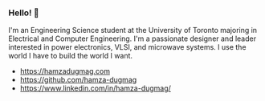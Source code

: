 ### Hello! 👋

I'm an Engineering Science student at the University of Toronto majoring in Electrical and Computer Engineering.
I'm a passionate designer and leader interested in power electronics, VLSI, and microwave systems.
I use the world I have to build the world I want.

- https://hamzadugmag.com
- https://github.com/hamza-dugmag
- https://www.linkedin.com/in/hamza-dugmag/

<!--
**hamza-dugmag/hamza-dugmag** is a ✨ _special_ ✨ repository because its `README.md` (this file) appears on your GitHub profile.

- 🔭 I’m currently working on ...
- 🌱 I’m currently learning ...
- 👯 I’m looking to collaborate on ...
- 🤔 I’m looking for help with ...
- 💬 Ask me about ...
- 📫 How to reach me: ...
- 😄 Pronouns: ...
- ⚡ Fun fact: ...
-->
